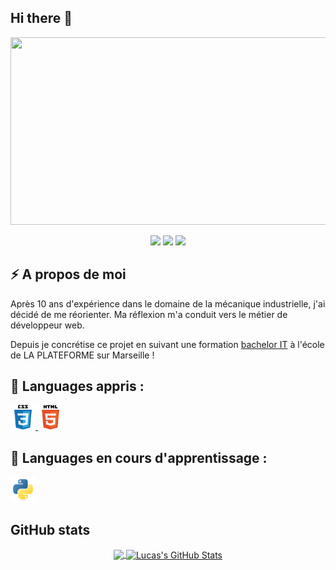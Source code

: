 ## Hi there 👋

<p align="center" >
<img height=300 width=600 object-fit="cover" src="https://images.pexels.com/photos/373543/pexels-photo-373543.jpeg?auto=compress&cs=tinysrgb&w=1260&h=750&dpr=2"/>
</p>
<p align="center">
 
 <img src="https://badges.pufler.dev/visits/lucas-de-souza-pereira/lucas-de-souza-pereira"/> 
 <!-- <img src="https://badges.pufler.dev/years/lucas-de-souza-pereira"/> -->
 <img src="https://badges.pufler.dev/repos/lucas-de-souza-pereira"/>
 <img src="https://badges.pufler.dev/commits/monthly/lucas-de-souza-pereira" />

</p>

## ⚡ A propos de moi 

Après 10 ans d'expérience dans le domaine de la mécanique industrielle, j'ai décidé de me réorienter. 
Ma réflexion m'a conduit vers
le métier de développeur web. 

Depuis je concrétise ce projet en suivant une formation <a href="https://laplateforme.io/bachelor-it/" target="_blank">bachelor IT</a> à l'école de LA PLATEFORME sur Marseille !


## 🔧 Languages appris : 

<p align="left"> 
  <a href="https://www.w3schools.com/css/" target="_blank" rel="noreferrer"> <img src="https://raw.githubusercontent.com/devicons/devicon/master/icons/css3/css3-original-wordmark.svg" alt="css3" width="40" height="40"/> </a> 
  <a href="https://www.w3.org/html/" target="_blank" rel="noreferrer"> <img src="https://raw.githubusercontent.com/devicons/devicon/master/icons/html5/html5-original-wordmark.svg" alt="html5" width="40" height="40"/> </a> 
 
</p>

## 🔧 Languages en cours d'apprentissage : 

<a href="https://www.python.org" target="_blank" rel="noreferrer"> <img src="https://raw.githubusercontent.com/devicons/devicon/master/icons/python/python-original.svg" alt="python" width="40" height="40"/> </a> 


## GitHub stats


<!-- stats language -->
<p align="center">
<a href="https://github.com/lucas-de-souza-pereira/lucas-de-souza-pereira">
  <img height=165 align="center"  src="https://github-readme-stats.vercel.app/api/top-langs?username=lucas-de-souza-pereira&layout=compact&langs_count=8&card_width=300&title_color=ffffff&text_color=c9cacc&icon_color=2bbc8a&bg_color=1d1f21&locale=fr" />
</a>
<!-- stats git -->
<a href="https://github.com/lucas-de-souza-pereira/lucas-de-souza-pereira">
  <img height=165  align="center"  src="https://github-readme-stats.vercel.app/api?username=lucas-de-souza-pereira&show_icons=true&line_height=27&count_private=true&title_color=ffffff&text_color=c9cacc&icon_color=2bbc8a&bg_color=1d1f21&locale=fr" alt="Lucas's GitHub Stats" />
</a>
</p>



